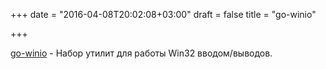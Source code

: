 +++
date = "2016-04-08T20:02:08+03:00"
draft = false
title = "go-winio"

+++

<p><a href="https://github.com/Microsoft/go-winio">go-winio</a>&nbsp;- Набор утилит для работы&nbsp;Win32 вводом/выводов.</p>

